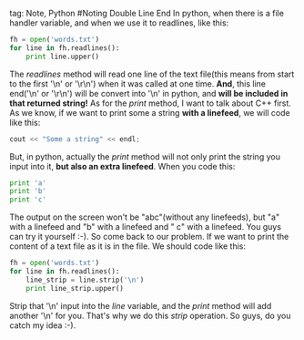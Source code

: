 tag: Note, Python
#Noting Double Line End
In python, when there is a file handler variable, and when we use it to readlines, like this:
```python
fh = open('words.txt')
for line in fh.readlines():
    print line.upper()
```
The *readlines* method will read one line of the text file(this means from start to the first '\n' or '\r\n') when it was called at one time. **And**, this line end('\n' or '\r\n') will be convert into '\n' in python, and **will
be included in that returned string!**
As for the *print* method, I want to talk about C++ first.
As we know, if we want to print some a string **with a linefeed**, we will code like this:
```C
cout << "Some a string" << endl;
```
But, in python, actually the *print* method will not only print the string you input into it, **but also an extra linefeed**.
When you code this:
```Python
print 'a'
print 'b'
print 'c'
```
The output on the screen won't be "abc"(without any linefeeds), but "a" with a linefeed and "b" with a linefeed and " c" with a linefeed.
You guys can try it yourself :-).
So come back to our problem. If we want to print the content of a text file as it is in the file. We should code like this:
```Python
fh = open('words.txt')
for line in fh.readlines():
    line_strip = line.strip('\n')
    print line_strip.upper()
```
Strip that '\n' input into the *line* variable, and the *print* method will add another '\n' for you. That's why we do this *strip* operation.
So guys, do you catch my idea :-).
